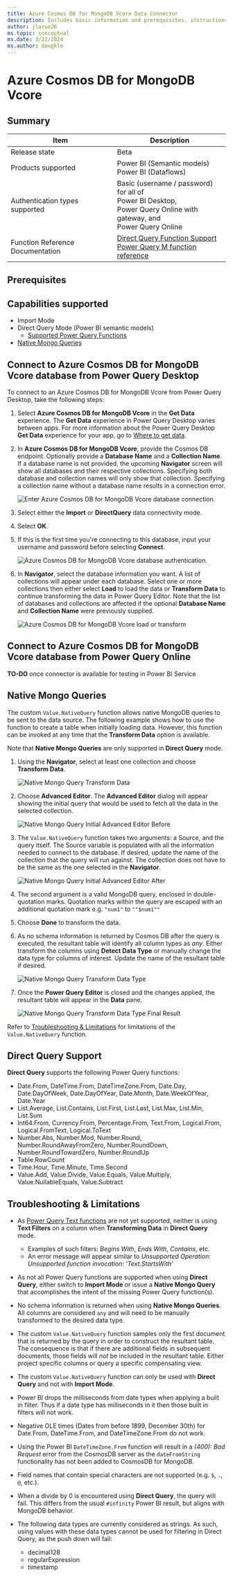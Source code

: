 ```yaml
---
title: Azure Cosmos DB for MongoDB Vcore Data Connector
description: Includes basic information and prerequisites, instructions on how to connect to your Azure Cosmos for Mongo Vcore database, and information about advanced connection options.
author: jlarue26
ms.topic: conceptual
ms.date: 3/22/2024
ms.author: dougklo
---
```


# Azure Cosmos DB for MongoDB Vcore

## Summary

| Item                             | Description                                                                                                                                                                    |
| -------------------------------- | ------------------------------------------------------------------------------------------------------------------------------------------------------------------------------ |
| Release state                    | Beta                                                                                                                                                                           |
| Products supported               | Power BI (Semantic models)<br/>Power BI (Dataflows)                                                                                                                            |
| Authentication types supported   | Basic (username / password) for all of </br>Power BI Desktop, </br>Power Query Online with gateway, and </br>Power Query Online                                                |
| Function Reference Documentation | [Direct Query Function Support](#direct-query-support)</br>[Power Query M function reference](/powerquery-m/power-query-m-function-reference) |

## Prerequisites

## Capabilities supported

- Import Mode
- Direct Query Mode (Power BI semantic models)
  - [Supported Power Query Functions](#direct-query-support)
- [Native Mongo Queries](#native-mongo-queries)

## Connect to Azure Cosmos DB for MongoDB Vcore database from Power Query Desktop

To connect to an Azure Cosmos DB for MongoDB Vcore from Power Query Desktop, take the following steps:

1. Select **Azure Cosmos DB for MongoDB Vcore** in the **Get Data** experience. The **Get Data** experience in Power Query Desktop varies between apps. For more information about the Power Query Desktop **Get Data** experience for your app, go to [Where to get data](../where-to-get-data.md).

1. In **Azure Cosmos DB for MongoDB Vcore**, provide the Cosmos DB endpoint. Optionally provide a **Database Name** and a **Collection Name**. If a database name is not provided, the upcoming **Navigator** screen will show all databases and their respective collections. Specifying both database and collection names will only show that collection. Specifying a collection name without a database name results in a connection error.

   ![Enter Azure Cosmos DB for MongoDB Vcore database connection.](./media/azure-cosmos-db-for-mongodb-vcore/signin.png)

1. Select either the **Import** or **DirectQuery** data connectivity mode.

1. Select **OK**.

1. If this is the first time you're connecting to this database, input your username and password before selecting **Connect**.

   ![Azure Cosmos DB for MongoDB Vcore database authentication.](./media/azure-cosmos-db-for-mongodb-vcore/enter-credentials.png)

1. In **Navigator**, select the database information you want. A list of collections will appear under each database. Select one or more collections then either select **Load** to load the data or **Transform Data** to continue transforming the data in Power Query Editor. Note that the list of databases and collections are affected if the optional **Database Name** and **Collection Name** were previously supplied.

   ![Azure Cosmos DB for MongoDB Vcore load or transform](./media/azure-cosmos-db-for-mongodb-vcore/navigator-desktop.png)

## Connect to Azure Cosmos DB for MongoDB Vcore database from Power Query Online

**TO-DO** once connector is available for testing in Power BI Service

## Native Mongo Queries

The custom `Value.NativeQuery` function allows native MongoDB queries to be sent to the data source. The following example shows how to use the function to create a table when initially loading data. However, this function can be invoked at any time that the **Transform Data** option is available.

Note that **Native Mongo Queries** are only supported in **Direct Query** mode.

1. Using the **Navigator**, select at least one collection and choose **Transform Data**.

   ![Native Mongo Query Transform Data](./media/azure-cosmos-db-for-mongodb-vcore/transform-data-on-load.png)

1. Choose **Advanced Editor**. The **Advanced Editor** dialog will appear showing the initial query that would be used to fetch all the data in the selected collection.

   ![Native Mongo Query Initial Advanced Editor Before](./media/azure-cosmos-db-for-mongodb-vcore/native-query-advanced-editor-before.png)

1. The `Value.NativeQuery` function takes two arguments: a Source, and the query itself. The Source variable is populated with all the information needed to connect to the database. If desired, update the name of the collection that the query will run against. The collection does not have to be the same as the one selected in the **Navigator**.

   ![Native Mongo Query Initial Advanced Editor After](./media/azure-cosmos-db-for-mongodb-vcore/native-query-advanced-editor-after.png)

1. The second argument is a valid MongoDB query, enclosed in double-quotation marks. Quotation marks within the query are escaped with an additional quotation mark e.g. `"num1"` to `""$num1""`

1. Choose **Done** to transform the data.

1. As no schema information is returned by Cosmos DB after the query is executed, the resultant table will identify all column types as _any_. Either transform the columns using **Detect Data Type** or manually change the data type for columns of interest. Update the name of the resultant table if desired.

   ![Native Mongo Query Transform Data Type](./media/azure-cosmos-db-for-mongodb-vcore/native-query-transform-data-type.png)

1. Once the **Power Query Editor** is closed and the changes applied, the resultant table will appear in the **Data** pane.

   ![Native Mongo Query Transform Data Type Final Result](./media/azure-cosmos-db-for-mongodb-vcore/native-query-final-result.png)

Refer to [Troubleshooting & Limitations](#troubleshooting--limitations) for limitations of the `Value.NativeQuery` function.

## Direct Query Support

**Direct Query** supports the following Power Query functions:

- Date.From, DateTime.From, DateTimeZone.From, Date.Day, Date.DayOfWeek, Date.DayOfYear, Date.Month, Date.WeekOfYear, Date.Year
- List.Average, List.Contains, List.First, List.Last, List.Max, List.Min, List.Sum
- Int64.From, Currency.From, Percentage.From, Text.From, Logical.From, Logical.FromText, Logical.ToText
- Number.Abs, Number.Mod, Number.Round, Number.RoundAwayFromZero, Number.RoundDown, Number.RoundTowardZero, Number.RoundUp
- Table.RowCount
- Time.Hour, Time.Minute, Time.Second
- Value.Add, Value.Divide, Value.Equals, Value.Multiply, Value.NullableEquals, Value.Subtract

## Troubleshooting & Limitations

- As [Power Query Text functions](/powerquery-m/text-functions) are not yet supported, neither is using **Text Filters** on a column when **Transforming Data** in **Direct Query** mode.

  - Examples of such filters: _Begins With_, _Ends With_, _Contains_, etc.
  - An error message will appear similar to _Unsupported Operation: Unsupported function invocation: 'Text.StartsWith'_

- As not all Power Query functions are supported when using **Direct Query**, either switch to **Import Mode** or issue a **Native Mongo Query** that accomplishes the intent of the missing Power Query function(s).

- No schema information is returned when using **Native Mongo Queries**. All columns are considered `any` and will need to be manually transformed to the desired data type.

- The custom `Value.NativeQuery` function samples only the first document that is returned by the query in order to construct the resultant table. The consequence is that if there are additional fields in subsequent documents, those fields will _not_ be included in the resultant table. Either project specific columns or query a specific compensating view.

- The custom `Value.NativeQuery` function can only be used with **Direct Query** and not with **Import Mode**.

- Power BI drops the milliseconds from date types when applying a built in filter. Thus if a date type has milliseconds in it then those built in filters will not work.

- Negative OLE times (Dates from before 1899, December 30th) for Date.From, DateTime.From, and DateTimeZone.From do not work.

- Using the Power BI `DateTimeZone.From` function will result in a _(400): Bad Request_ error from the CosmosDB server as the `dateFromString` functionality has not been added to CosmosDB for MongoDB.

- Field names that contain special characters are not supported (e.g. `$`, `.`, `@`, etc.).

- When a divide by 0 is encountered using **Direct Query**, the query will fail. This differs from the usual `#infinity` Power BI result, but aligns with MongoDB behavior.

- The following data types are currently considered as strings. As such, using values with these data types cannot be used for filtering in Direct Query, as the push down will fail:
  - decimal128
  - regularExpression
  - timestamp
